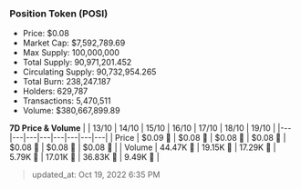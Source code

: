 
  ### Position Token (POSI)
  - Price: $0.08
  - Market Cap: $7,592,789.69
  - Max Supply: 100,000,000
  - Total Supply: 90,971,201.452
  - Circulating Supply: 90,732,954.265
  - Total Burn: 238,247.187
  - Holders: 629,787
  - Transactions: 5,470,511
  - Volume: $380,667,899.89

  **7D Price & Volume**
  | | 13&#x2F;10 | 14&#x2F;10 | 15&#x2F;10 | 16&#x2F;10 | 17&#x2F;10 | 18&#x2F;10 | 19&#x2F;10 |
  |---|---|---|---|---|---|---|---|
  | Price | $0.09 🔻 | $0.08 🔻 | $0.08 🔻 | $0.08 🔻 | $0.08 🔻 | $0.08 🔻 | $0.08 🔻 |
  | Volume | 44.47K 🚀 | 19.15K 🔻 | 17.29K 🔻 | 5.79K 🔻 | 17.01K 🚀 | 36.83K 🚀 | 9.49K 🔻 |

  > updated_at: Oct 19, 2022 6:35 PM
